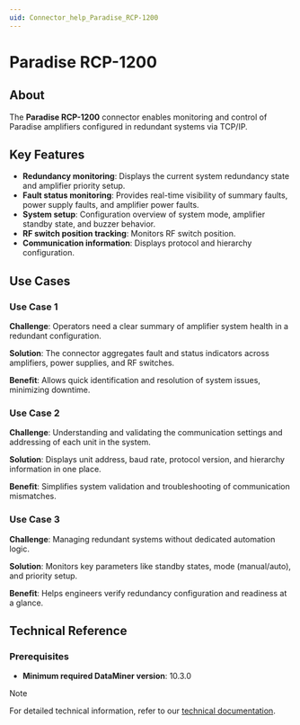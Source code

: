 ```yaml
---
uid: Connector_help_Paradise_RCP-1200
---
```


# Paradise RCP-1200

## About

The **Paradise RCP-1200** connector enables monitoring and control of Paradise amplifiers configured in redundant systems via TCP/IP.

## Key Features

- **Redundancy monitoring**: Displays the current system redundancy state and amplifier priority setup.
- **Fault status monitoring**: Provides real-time visibility of summary faults, power supply faults, and amplifier power faults.
- **System setup**: Configuration overview of system mode, amplifier standby state, and buzzer behavior.
- **RF switch position tracking**: Monitors RF switch position.
- **Communication information**: Displays protocol and hierarchy configuration.

## Use Cases

### Use Case 1

**Challenge**: Operators need a clear summary of amplifier system health in a redundant configuration.

**Solution**: The connector aggregates fault and status indicators across amplifiers, power supplies, and RF switches.

**Benefit**: Allows quick identification and resolution of system issues, minimizing downtime.

### Use Case 2

**Challenge**: Understanding and validating the communication settings and addressing of each unit in the system.

**Solution**: Displays unit address, baud rate, protocol version, and hierarchy information in one place.

**Benefit**: Simplifies system validation and troubleshooting of communication mismatches.

### Use Case 3

**Challenge**: Managing redundant systems without dedicated automation logic.

**Solution**: Monitors key parameters like standby states, mode (manual/auto), and priority setup.

**Benefit**: Helps engineers verify redundancy configuration and readiness at a glance.

## Technical Reference

### Prerequisites

- **Minimum required DataMiner version**: 10.3.0

> [!NOTE]
> For detailed technical information, refer to our [technical documentation](xref:Connector_help_Paradise_RCP-1200_Technical).

